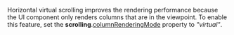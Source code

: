Horizontal virtual scrolling improves the rendering performance because the UI component only renders columns that are in&nbsp;the viewpoint. To&nbsp;enable this feature, set the **scrolling**.[columnRenderingMode](/Documentation/ApiReference/UI_Widgets/dxDataGrid/Configuration/scrolling/#columnRenderingMode) property to&nbsp;*"virtual"*.